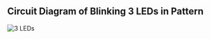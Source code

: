 ## Circuit Diagram of Blinking 3 LEDs in Pattern

![3 LEDs](https://user-images.githubusercontent.com/69109482/193514063-e84e9073-4cb5-4d96-85d3-616db2073442.png)
